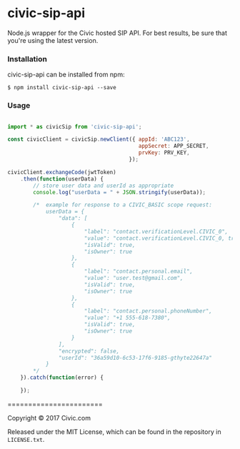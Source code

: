 # civic-sip-api

Node.js wrapper for the Civic hosted SIP API.  For best results, be sure that you're using the latest version.

### Installation

civic-sip-api can be installed from npm:

```
$ npm install civic-sip-api --save

```

### Usage
```javascript

import * as civicSip from 'civic-sip-api';

const civicClient = civicSip.newClient({ appId: 'ABC123',
                                         appSecret: APP_SECRET,
                                         prvKey: PRV_KEY,
                                      });

civicClient.exchangeCode(jwtToken)
    .then(function(userData) {
        // store user data and userId as appropriate
        console.log("userData = " + JSON.stringify(userData));

        /*  example for response to a CIVIC_BASIC scope request:
            userData = {
                "data": [
                    {
                        "label": "contact.verificationLevel.CIVIC_0",
                        "value": "contact.verificationLevel.CIVIC_0, true",
                        "isValid": true,
                        "isOwner": true
                    },
                    {
                        "label": "contact.personal.email",
                        "value": "user.test@gmail.com",
                        "isValid": true,
                        "isOwner": true
                    },
                    {
                        "label": "contact.personal.phoneNumber",
                        "value": "+1 555-618-7380",
                        "isValid": true,
                        "isOwner": true
                    }
                ],
                "encrypted": false,
                "userId": "36a59d10-6c53-17f6-9185-gthyte22647a"
            }
        */
    }).catch(function(error) {

    });

```


=======================

Copyright &copy; 2017 Civic.com

Released under the MIT License, which can be found in the repository in `LICENSE.txt`.



